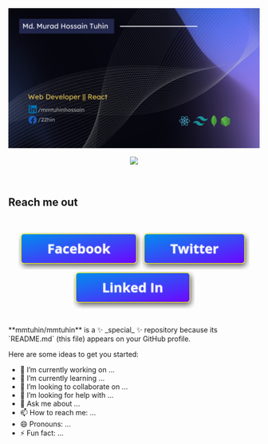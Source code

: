 <a href="https://www.facebook.com/22hin/">
<img src="https://raw.githubusercontent.com/mmtuhin/mmtuhin/3440727fc54d6ef9d562581eb54a5ebbcb635dde/Assets/icons/cover.png" />
</a>

<p align="center">
  <img width="60%" src="https://github-readme-streak-stats.herokuapp.com?user=mmtuhin&theme=github-dark&hide_border=true&card_width=500" />
</p>

<br/>

## Reach me out

<br />

[<p align="center"><img height="75" src="https://raw.githubusercontent.com/mmtuhin/mmtuhin/main/Assets/icons/fbBtn.png">](https://web.facebook.com/22hin/)[<img height="75" src="https://github.com/mmtuhin/mmtuhin/blob/main/Assets/icons/twitterBtn.png?raw=true">](https://twitter.com/TuhinHossa42587)[<img height="75" src="https://github.com/mmtuhin/mmtuhin/blob/main/Assets/icons/li-btn.png?raw=true"> </p>](https://www.linkedin.com/in/mmtuhinhossain)

<br />
**mmtuhin/mmtuhin** is a ✨ _special_ ✨ repository because its `README.md` (this file) appears on your GitHub profile.

Here are some ideas to get you started:

- 🔭 I’m currently working on ...
- 🌱 I’m currently learning ...
- 👯 I’m looking to collaborate on ...
- 🤔 I’m looking for help with ...
- 💬 Ask me about ...
- 📫 How to reach me: ...
- 😄 Pronouns: ...
- ⚡ Fun fact: ...

